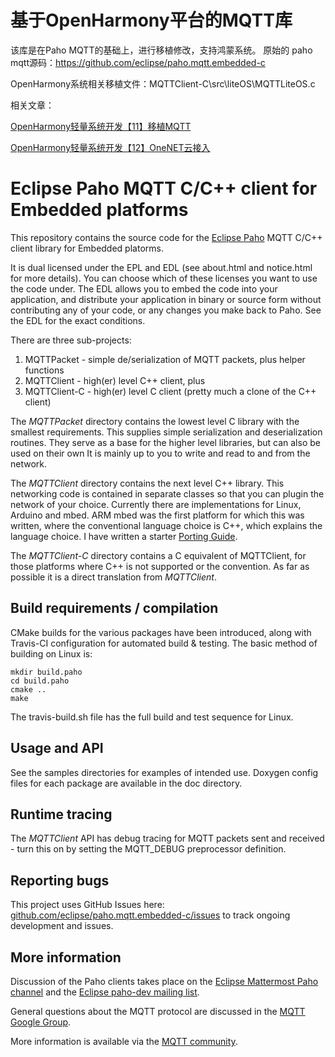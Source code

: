 # 基于OpenHarmony平台的MQTT库

该库是在Paho MQTT的基础上，进行移植修改，支持鸿蒙系统。
原始的 paho mqtt源码：https://github.com/eclipse/paho.mqtt.embedded-c 

OpenHarmony系统相关移植文件：MQTTClient-C\src\liteOS\MQTTLiteOS.c

相关文章：

[OpenHarmony轻量系统开发【11】移植MQTT](https://harmonyos.51cto.com/posts/10201)

[OpenHarmony轻量系统开发【12】OneNET云接入](https://harmonyos.51cto.com/posts/10204)

# Eclipse Paho MQTT C/C++ client for Embedded platforms

This repository contains the source code for the [Eclipse Paho](http://eclipse.org/paho) MQTT C/C++ client library for Embedded platorms.

It is dual licensed under the EPL and EDL (see about.html and notice.html for more details).  You can choose which of these licenses you want to use the code under.  The EDL allows you to embed the code into your application, and distribute your application in binary or source form without contributing any of your code, or any changes you make back to Paho.  See the EDL for the exact conditions.

There are three sub-projects:

1. MQTTPacket - simple de/serialization of MQTT packets, plus helper functions
2. MQTTClient - high(er) level C++ client, plus
3. MQTTClient-C - high(er) level C client (pretty much a clone of the C++ client)

The *MQTTPacket* directory contains the lowest level C library with the smallest requirements.  This supplies simple serialization
and deserialization routines.  They serve as a base for the higher level libraries, but can also be used on their own
It is mainly up to you to write and read to and from the network.

The *MQTTClient* directory contains the next level C++ library.  This networking code is contained in separate classes so that you can plugin the
network of your choice.  Currently there are implementations for Linux, Arduino and mbed.  ARM mbed was the first platform for which this was written,
where the conventional language choice is C++, which explains the language choice.  I have written a starter [Porting Guide](http://modelbasedtesting.co.uk/2014/08/25/porting-a-paho-embedded-c-client/).

The *MQTTClient-C* directory contains a C equivalent of MQTTClient, for those platforms where C++ is not supported or the convention.  As far
as possible it is a direct translation from *MQTTClient*.

## Build requirements / compilation

CMake builds for the various packages have been introduced, along with Travis-CI configuration for automated build & testing.  The basic
method of building on Linux is:

```
mkdir build.paho
cd build.paho
cmake ..
make
```

The travis-build.sh file has the full build and test sequence for Linux.


## Usage and API

See the samples directories for examples of intended use.  Doxygen config files for each package are available in the doc directory.

## Runtime tracing

The *MQTTClient* API has debug tracing for MQTT packets sent and received - turn this on by setting the MQTT_DEBUG preprocessor definition.


## Reporting bugs

This project uses GitHub Issues here: [github.com/eclipse/paho.mqtt.embedded-c/issues](https://github.com/eclipse/paho.mqtt.embedded-c/issues) to track ongoing development and issues.

## More information

Discussion of the Paho clients takes place on the [Eclipse Mattermost Paho channel](https://mattermost.eclipse.org/eclipse/channels/paho) and the [Eclipse paho-dev mailing list](https://dev.eclipse.org/mailman/listinfo/paho-dev).

General questions about the MQTT protocol are discussed in the [MQTT Google Group](https://groups.google.com/forum/?hl=en-US&fromgroups#!forum/mqtt).

More information is available via the [MQTT community](http://mqtt.org).
